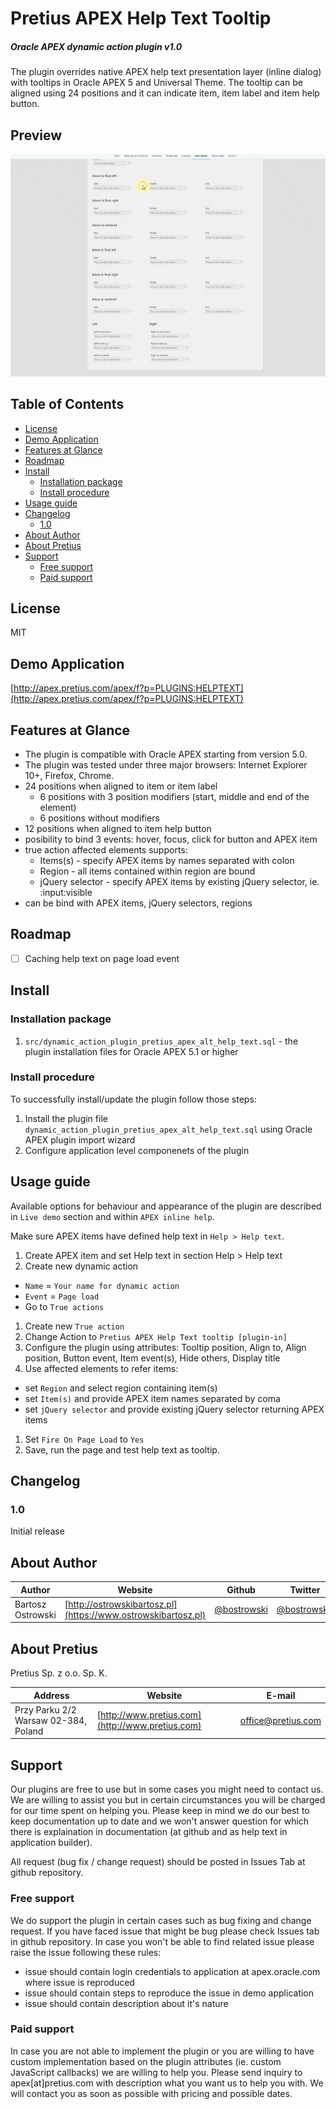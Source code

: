 # Pretius APEX Help Text Tooltip
##### Oracle APEX dynamic action plugin v1.0
The plugin overrides native APEX help text presentation layer (inline dialog) with tooltips in Oracle APEX 5 and Universal Theme. The tooltip can be aligned using 24 positions and it can indicate item, item label and item help button.

## Preview
![Alt text](/preview.gif?raw=true "Preview")

## Table of Contents
- [License](#license)
- [Demo Application](#demo-application)
- [Features at Glance](#features-at-glance)
- [Roadmap](#roadmap)
- [Install](#install)
  - [Installation package](#installation-package)
  - [Install procedure](#install-procedure)
- [Usage guide](#usage-guide)
- [Changelog](#changelog)
  - [1.0](#10)
- [About Author](#about-author)
- [About Pretius](#about-pretius)
- [Support](#support)
  - [Free support](#free-support)
  - [Paid support](#paid-support)

## License
MIT

## Demo Application
[http://apex.pretius.com/apex/f?p=PLUGINS:HELPTEXT](http://apex.pretius.com/apex/f?p=PLUGINS:HELPTEXT)


## Features at Glance
* The plugin is compatible with Oracle APEX starting from version 5.0.
* The plugin was tested under three major browsers: Internet Explorer 10+, Firefox, Chrome.
* 24 positions when aligned to item or item label
  * 6 positions with 3 position modifiers (start, middle and end of the element)
  * 6 positions without modifiers
* 12 positions when aligned to item help button
* posibility to bind 3 events: hover, focus, click for button and APEX item
* true action affected elements supports:
  * Items(s) - specify APEX items by names separated with colon
  * Region - all items contained within region are bound
  * jQuery selector - specify APEX items by existing jQuery selector, ie. :input:visible
* can be bind with APEX items, jQuery selectors, regions

## Roadmap
* [ ] Caching help text on page load event

## Install

### Installation package
1. `src/dynamic_action_plugin_pretius_apex_alt_help_text.sql` - the plugin installation files for Oracle APEX 5.1 or higher


### Install procedure
To successfully install/update the plugin follow those steps:
1. Install the plugin file `dynamic_action_plugin_pretius_apex_alt_help_text.sql` using Oracle APEX plugin import wizard
1. Configure application level componenets of the plugin

## Usage guide
Available options for behaviour and appearance of the plugin are described in `Live demo` section and within `APEX inline help`.

Make sure APEX items have defined help text in `Help > Help text`.
1. Create APEX item and set Help text in section Help > Help text
1. Create new dynamic action
  * `Name` = `Your name for dynamic action`
  * `Event` = `Page load`
  * Go to `True actions`
1. Create new `True action`
1. Change Action to `Pretius APEX Help Text tooltip [plugin-in]`
1. Configure the plugin using attributes: Tooltip position, Align to, Align position, Button event, Item event(s), Hide others, Display title
1. Use affected elements to refer items:
  * set `Region` and select region containing item(s)
  * set `Item(s)` and provide APEX item names separated by coma
  * set `jQuery selector` and provide existing jQuery selector returning APEX items
1. Set `Fire On Page Load` to `Yes`
1. Save, run the page and test help text as tooltip.


## Changelog

### 1.0
Initial release

## About Author
Author            | Website                                 | Github                                       | Twitter                                       | E-mail
------------------|-----------------------------------------|----------------------------------------------|-----------------------------------------------|----------------------------------------------------
Bartosz Ostrowski | [http://ostrowskibartosz.pl](https://www.ostrowskibartosz.pl) | [@bostrowski](https://github.com/bostrowski) | [@bostrowsk1](https://twitter.com/bostrowsk1) | bostrowski@pretius.com, ostrowski.bartosz@gmail.com

## About Pretius
Pretius Sp. z o.o. Sp. K.

Address | Website | E-mail
--------|---------|-------
Przy Parku 2/2 Warsaw 02-384, Poland | [http://www.pretius.com](http://www.pretius.com) | [office@pretius.com](mailto:office@pretius.com)

## Support
Our plugins are free to use but in some cases you might need to contact us. We are willing to assist you but in certain circumstances you will be charged for our time spent on helping you. Please keep in mind we do our best to keep documentation up to date and we won't answer question for which there is explaination in documentation (at github and as help text in application builder).

All request (bug fix / change request) should be posted in Issues Tab at github repository.

### Free support
We do support the plugin in certain cases such as bug fixing and change request. If you have faced issue that might be bug please check Issues tab in github repository. In case you won't be able to find related issue please raise the issue following these rules:

* issue should contain login credentials to application at apex.oracle.com where issue is reproduced
* issue should contain steps to reproduce the issue in demo application
* issue should contain description about it's nature

### Paid support
In case you are not able to implement the plugin or you are willing to have custom implementation based on the plugin attributes (ie. custom JavaScript callbacks) we are willing to help you. Please send inquiry to apex[at]pretius.com with description what you want us to help you with. We will contact you as soon as possible with pricing and possible dates.
